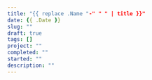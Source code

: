 ```yaml
---
title: "{{ replace .Name "-" " " | title }}"
date: {{ .Date }}
slug: ""
draft: true
tags: []
project: ""
completed: ""
started: ""
description: ""
---
```




